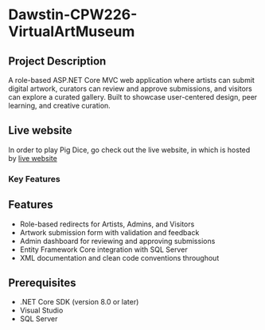 # Dawstin-CPW226-VirtualArtMuseum

## Project Description
A role-based ASP.NET Core MVC web application where artists can submit digital artwork, curators can review and approve submissions, and visitors can explore a curated gallery. Built to showcase user-centered design, peer learning, and creative curation.

## Live website
In order to play Pig Dice, go check out the live website, in which is hosted by [live website](https://pka-miles48.github.io/Dawstin-CPW226-VirtualArtMuseum/)

### Key Features

## Features

- Role-based redirects for Artists, Admins, and Visitors
- Artwork submission form with validation and feedback
- Admin dashboard for reviewing and approving submissions
- Entity Framework Core integration with SQL Server
- XML documentation and clean code conventions throughout

## Prerequisites
- .NET Core SDK (version 8.0 or later)
- Visual Studio
- SQL Server
